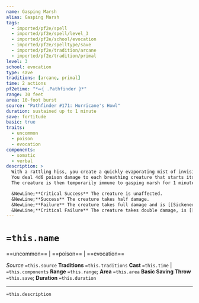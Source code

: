 ```yaml
---
name: Gasping Marsh
alias: Gasping Marsh
tags:
  - imported/pf2e/spell
  - imported/pf2e/spell/level_3
  - imported/pf2e/school/evocation
  - imported/pf2e/spelltype/save
  - imported/pf2e/tradition/arcane
  - imported/pf2e/tradition/primal
level: 3
school: evocation
type: save
traditions: [arcane, primal]
time: 2 actions
pf2etime: "*⬺{ .Pathfinder }*"
range: 30 feet
area: 10-foot burst
source: "Pathfinder #171: Hurricane's Howl"
duration: sustained up to 1 minute
save: fortitude
basic: true
traits:
  - uncommon
  - poison
  - evocation
components:
  - somatic
  - verbal
description: >
  With a rattling hiss, you create a quickly evaporating mist of invisible poisonous marsh gas to smother creatures in the area. When you Sustain the Spell, the mist dissipates completely from the previous area, and you can select a new area within range to fill with the mist. If you don't Sustain the Spell, the mist dissipates and the spell ends.
  You deal 4d6 poison damage to each breathing creature that starts its turn in the area. Each affected creature must attempt a Fortitude save.
  The creature is then temporarily immune to gasping marsh for 1 minute.

  &NewLine;**Critical Success** The creature is unaffected.
  &NewLine;**Success** The creature takes half damage.
  &NewLine;**Failure** The creature takes full damage and is [[Sickened]] 1.
  &NewLine;**Critical Failure** The creature takes double damage, is [[Sickened]] 2, and takes 1d8 persistent Poison damage.
---
```

# `=this.name`
==uncommon== | ==poison== | ==evocation==

*Source* `=this.source`
**Traditions** `=this.traditions`
**Cast** `=this.time` | `=this.components`
**Range** `=this.range`; **Area** `=this.area`
**Basic Saving Throw** `=this.save`; **Duration** `=this.duration`

***
`=this.description`